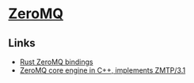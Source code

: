 # [ZeroMQ](http://zeromq.org/)

## Links

- [Rust ZeroMQ bindings](https://github.com/erickt/rust-zmq)
- [ZeroMQ core engine in C++, implements ZMTP/3.1](https://github.com/zeromq/libzmq)
